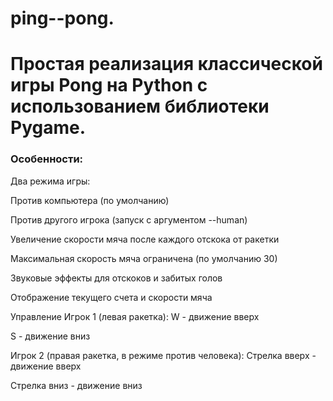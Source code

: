 # ping--pong.
# Простая реализация классической игры Pong на Python с использованием библиотеки Pygame.

### Особенности:
Два режима игры:

Против компьютера (по умолчанию)

Против другого игрока (запуск с аргументом --human)

Увеличение скорости мяча после каждого отскока от ракетки

Максимальная скорость мяча ограничена (по умолчанию 30)

Звуковые эффекты для отскоков и забитых голов

Отображение текущего счета и скорости мяча

Управление
Игрок 1 (левая ракетка):
W - движение вверх

S - движение вниз

Игрок 2 (правая ракетка, в режиме против человека):
Стрелка вверх - движение вверх

Стрелка вниз - движение вниз
